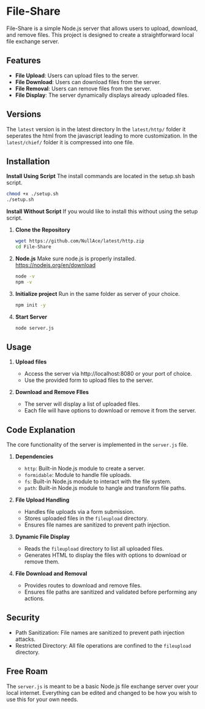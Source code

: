 # File-Share

File-Share is a simple Node.js server that allows users to upload, download, and remove files. This project is designed to create a straightforward local file exchange server.

## Features

- **File Upload**: Users can upload files to the server.
- **File Download**: Users can download files from the server.
- **File Removal**: Users can remove files from the server.
- **File Display**: The server dynamically displays already uploaded files.

## Versions

The `latest` version is in the latest directory
In the `latest/http/` folder it seperates the html from the javascript leading to more customization.
In the `latest/chief/` folder it is compressed into one file.

## Installation

**Install Using Script**
The install commands are located in the setup.sh bash script.
```bash
chmod +x ./setup.sh
./setup.sh
```

**Install Without Script**
If you would like to install this without using the setup script.

1. **Clone the Repository**
   ```bash
   wget https://github.com/NullAce/latest/http.zip
   cd File-Share
   ```
   
2. **Node.js**
   Make sure node.js is properly installed. https://nodejs.org/en/download
   ```bash
   node -v
   npm -v
   ```

3. **Initialize project**
   Run in the same folder as server of your choice.
   ```bash
   npm init -y
   ```

4. **Start Server**
   ```bash
   node server.js
   ```

## Usage

1. **Upload files**

   - Access the server via http://localhost:8080 or your port of choice.
   - Use the provided form to upload files to the server.

2. **Download and Remove FIles**

   - The server will display a list of uploaded files.
   - Each file will have options to download or remove it from the server.

## Code Explanation
The core functionality of the server is implemented in the `server.js` file.

1. **Dependencies**
   - `http`: Built-in Node.js module to create a server.
   - `formidable`: Module to handle file uploads.
   - `fs`: Built-in Node.js module to interact with the file system.
   - `path`: Built-in Node.js module to hangle and transform file paths.

2. **File Upload Handling**

   - Handles file uploads via a form submission.
   - Stores uploaded files in the `fileupload` directory.
   - Ensures file names are sanitized to prevent path injection.

3. **Dynamic File Display**

   - Reads the `fileupload` directory to list all uploaded files.
   - Generates HTML to display the files with options to download or remove them.

4. **File Download and Removal**

   - Provides routes to download and remove files.
   - Ensures file paths are sanitized and validated before performing any actions.

## Security
- Path Sanitization: File names are sanitized to prevent path injection attacks.
- Restricted Directory: All file operations are confined to the `fileupload` directory.

## Free Roam
The `server.js` is meant to be a basic Node.js file exchange server over your local internet. Everything can be edited and changed to be how you wish to use this for your own needs.
